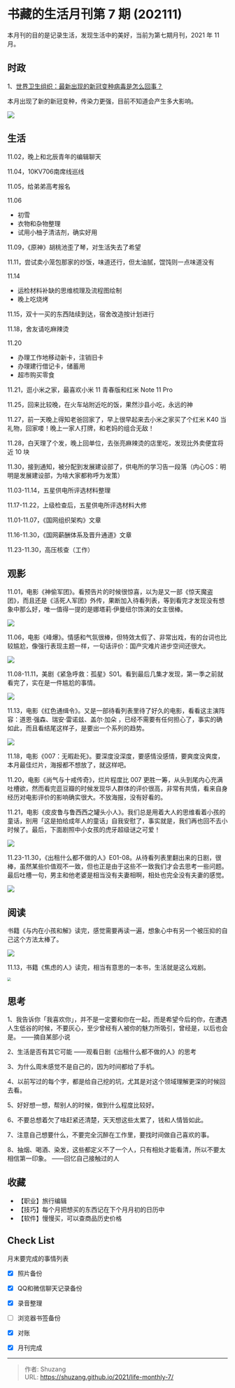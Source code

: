 # 书藏的生活月刊第 7 期 (202111)


本月刊的目的是记录生活，发现生活中的美好，当前为第七期月刊，2021 年 11 月。

<!--more-->

## 时政

1、[世界卫生组织：最新出现的新冠变种病毒是怎么回事？](https://finance.sina.com.cn/tech/2021-11-29/doc-ikyakumx0895160.shtml)

本月出现了新的新冠变种，传染力更强，目前不知道会产生多大影响。

![](https://img.ithome.com/newsuploadfiles/2021/11/310d7a86-1e43-4c6a-8bce-1cccb6bca556.jpg@s_2,w_820,h_387)

## 生活

11.02，晚上和北辰青年的编辑聊天

11.04，10KV706南席线巡线

11.05，给弟弟高考报名

11.06

- 初雪
- 衣物和杂物整理
- 试用小柚子清洁剂，确实好用

11.09，《原神》胡桃池歪了琴，对生活失去了希望

11.11，尝试卖小笼包那家的炒饭，味道还行，但太油腻，馄饨则一点味道没有

11.14

- 运检材料补缺的思维梳理及流程图绘制
- 晚上吃烧烤

11.15，双十一买的东西陆续到达，宿舍改造按计划进行

11.18，舍友请吃麻辣烫

11.20

- 办理工作地移动新卡，注销旧卡
- 办理建行借记卡，储蓄用
- 超市购买零食

11.21，逛小米之家，最喜欢小米 11 青春版和红米 Note 11 Pro

11.25，回来比较晚，在火车站附近吃的饭，果然沙县小吃，永远的神

11.27，前一天晚上得知老爸回家了，早上很早起来去小米之家买了个红米 K40 当礼物，回家喽！晚上一家人打牌，和老妈的组合无敌！

11.28，白天理了个发，晚上回单位，去张亮麻辣烫的店里吃，发现比外卖便宜将近 10 块

11.30，接到通知，被分配到发展建设部了，供电所的学习告一段落（内心OS：明明是发展建设部，为啥大家都称呼为发策）

11.03-11.14，五星供电所评选材料整理

11.17-11.22，上级检查后，五星供电所评选材料大修

11.01-11.07，《国网组织架构》文章

11.16-11.30，《国网薪酬体系及晋升通道》文章

11.23-11.30，高压核查（工作）

## 观影

11.01，电影《神偷军团》。看预告片的时候很惊喜，以为是又一部《惊天魔盗团》，而且还是《活死人军团》外传，果断加入待看列表，等到看完才发现没有想象中那么好，唯一值得一提的是娜塔莉·伊曼纽尔饰演的女主很棒。

![](https://picped-1301226557.cos.ap-beijing.myqcloud.com/ZK_20211130_神偷军团.jpg)

11.06，电影《峰爆》。情感和气氛很棒，但特效太假了、非常出戏，有的台词也比较尴尬，像强行表现主题一样，一句话评价：国产灾难片进步空间还很大。

![](https://picped-1301226557.cos.ap-beijing.myqcloud.com/ZK_20211130_峰爆.jpg)

11.08-11.11，美剧《紧急呼救：孤星》S01。看到最后几集才发现，第一季之前就看完了，实在是一件尴尬的事情。

![](https://picped-1301226557.cos.ap-beijing.myqcloud.com/ZK_20211130_紧急呼救孤星.jpg)

11.13，电影《红色通缉令》。又是一部待看列表里待了好久的电影，看看这主演阵容：道恩·强森、瑞安·雷诺兹、盖尔·加朵 ，已经不需要有任何担心了，事实的确如此，而且看结尾这样子，是要出一个系列的趋势。

![](https://picped-1301226557.cos.ap-beijing.myqcloud.com/ZK_20211130_红色通缉令.jpg)

11.18，电影《007：无暇赴死》。要深度没深度，要感情没感情，要爽度没爽度，本月最佳烂片，海报都不想放了，就这样吧。

11.20，电影《尚气与十戒传奇》，烂片程度比 007 更胜一筹，从头到尾内心充满吐槽欲，然而看完逛豆瓣的时候发现华人群体的评价很高，非常有共情，看来自身经历对电影评价的影响确实很大。不放海报，没有好看的。

11.21，电影《皮皮鲁与鲁西西之罐头小人》。我们总是用着大人的思维看着小孩的童话，别用「这是拍给成年人的童话」自我安慰了，事实就是，我们再也回不去小时候了。最后，下面剧照中小女孩的虎牙超级谜之可爱！

![](https://picped-1301226557.cos.ap-beijing.myqcloud.com/ZK_20211130_皮皮鲁与鲁西西之罐头小人.jpg)

11.23-11.30，《出租什么都不做的人》E01-08。从待看列表里翻出来的日剧，很棒，虽然某些价值观不一致，但也正是由于这些不一致我们才会去思考一些问题。最后吐槽一句，男主和他老婆是相当没有夫妻相啊，相处也完全没有夫妻的感觉。

![](https://picped-1301226557.cos.ap-beijing.myqcloud.com/ZK_20211130_出租什么都不做的人.jpg)

## 阅读

书籍《与内在小孩和解》读完，感觉需要再读一遍，想象心中有另一个被压抑的自己这个方法太棒了。

![](https://picped-1301226557.cos.ap-beijing.myqcloud.com/ZK_20211130_与内在小孩和解.jpg)

11.13，书籍《焦虑的人》读完，相当有意思的一本书，生活就是这么戏剧。

<img src="https://picped-1301226557.cos.ap-beijing.myqcloud.com/ZK_20211130_焦虑的人.jpg" style="zoom:50%;" />

## 思考

1、我告诉你「我喜欢你」，并不是一定要和你在一起，而是希望今后的你，在遭遇人生低谷的时候，不要灰心，至少曾经有人被你的魅力所吸引，曾经是，以后也会是。    ——摘自某部小说

2、生活是否有其它可能  ——观看日剧《出租什么都不做的人》的思考

3、为什么周末感觉不是自己的，因为时间都给了手机。

4、以前写过的每个字，都是给自己挖的坑，尤其是对这个领域理解更深的时候回去看。

5、好好想一想，帮别人的时候，做到什么程度比较好。

6、不要总想着欠了啥赶紧还清楚，天天想这些太累了，钱和人情皆如此。

7、注意自己想要什么，不要完全沉醉在工作里，要找时间做自己喜欢的事。

8、抽烟、喝酒、染发，这些都定义不了一个人，只有相处才能看清，所以不要太相信第一印象。 ——回忆自己接触过的人

## 收藏

- 【职业】旅行编辑
- 【技巧】每个月把想买的东西记在下个月月初的日历中
- 【软件】慢慢买，可以查商品历史价格

## Check List

月末要完成的事情列表

- [x] 照片备份
- [x] QQ和微信聊天记录备份
- [x] 录音整理
- [ ] 浏览器书签备份
- [x] 对账
- [x] 月刊完成









---

> 作者: Shuzang  
> URL: https://shuzang.github.io/2021/life-monthly-7/  

